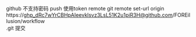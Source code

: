 github 不支持密码 push 使用token remote
git remote set-url origin https://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@github.com/FOREillusion/workflow  
.git 提交
